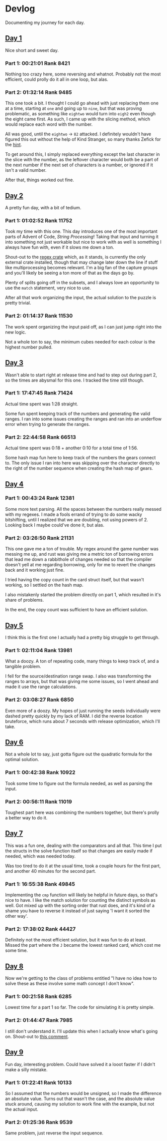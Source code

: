 # Devlog
Documenting my journey for each day.

## [Day 1](src/bin/01.rs)
Nice short and sweet day.

### Part 1: 00:21:01 Rank 8421
Nothing too crazy here, some reversing and whatnot. Probably not the most efficient, could prolly do it all in one loop, but alas.

### Part 2: 01:32:14 Rank 9485
This one took a bit. I thought I could go ahead with just replacing them one at a time, starting at `one` and going up to `nine`, but that was proving problematic, 
as something like `eightwo` would turn into `eigh2` even though the eight came first. As such, I came up with the slicing method, which would replace each
word with the number.

All was good, until the `eightwo` -> `82` attacked. I definitely wouldn't have figured this out without the help of Kind Stranger,
so many thanks Zefick for the [hint](https://www.reddit.com/r/adventofcode/comments/1884fpl/2023_day_1for_those_who_stuck_on_part_2/).

To get around this, I simply replaced everything except the last character in the slice with the number, as the leftover character would both be a part of the
next number if the next set of characters is a number, or ignored if it isn't a valid number.

After that, things worked out fine.

## [Day 2](src/bin/02.rs)
A pretty fun day, with a bit of tedium.

### Part 1: 01:02:52 Rank 11752
Took my time with this one. This day introduces one of the most important parts of Advent of Code, *String Processing*! Taking that input and turning it
into something not just workable but nice to work with as well is something I always have fun with, even if it slows me down a ton. 

Shout-out to the [regex crate](https://docs.rs/regex/latest/regex/) which, as it stands, is currently the only external crate installed,
though that may change later down the line if stuff like multiprocessing becomes relevant. I'm a big fan of the capture groups and you'll likely be seeing a ton
more of that as the days go by.

Plenty of splits going off in the subsets, and I always love an opportunity to use the `match` statement, very nice to use.

After all that work organizing the input, the actual solution to the puzzle is pretty trivial.

### Part 2: 01:14:37 Rank 11530
The work spent organizing the input paid off, as I can just jump right into the new logic.

Not a whole ton to say, the minimum cubes needed for each colour is the highest number pulled.

## [Day 3](src/bin/03.rs)
Wasn't able to start right at release time and had to step out during part 2, so the times are abysmal for this one. I tracked the time still though.

### Part 1: 17:47:45 Rank 71424
Actual time spent was 1:28 straight.

Some fun spent keeping track of the numbers and generating the valid ranges. I ran into some issues creating the ranges and ran into an underflow error when
trying to generate the ranges.

### Part 2: 22:44:58 Rank 66513
Actual time spent was 0:18 + another 0:10 for a total time of 1:56.

Some hash map fun here to keep track of the numbers the gears connect to. The only issue I ran into here was skipping over the character directly to the right of
the number sequence when creating the hash map of gears.

## [Day 4](src/bin/04.rs)

### Part 1: 00:43:24 Rank 12381
Some more text parsing. All the spaces between the numbers really messed with my regexes. I made a fools errand of trying to do some wacky
bitshifting, until I realized that we are doubling, not using powers of 2. Looking back I maybe could've done it, but alas.

### Part 2: 03:26:50 Rank 21131
This one gave me a ton of trouble. My regex around the game number was messing me up, and rust was giving me a metric ton of borrowing errors that lead me down a
rabbithole of changes needed so that the compiler doesn't yell at me regarding borrowing, only for me to revert the changes back and it working just fine.

I tried having the copy count in the card struct itself, but that wasn't working, so I settled on the hash map.

I also mistakenly started the problem directly on part 1, which resulted in it's share of problems.

In the end, the copy count was sufficient to have an efficient solution.

## [Day 5](src/bin/05.rs)
I think this is the first one I actually had a pretty big struggle to get through.

### Part 1: 02:11:04 Rank 13981
What a doozy. A ton of repeating code, many things to keep track of, and a tangible problem.

I fell for the source/destination range swap. I also was transforming the ranges to arrays, but that was giving me some issues, so I went ahead and made it use the 
range calculations.

### Part 2: 03:08:27 Rank 6850
Even more of a doozy. My hopes of just running the seeds individually were dashed pretty quickly by my lack of RAM. I did the reverse location bruteforce, which runs
about 7 seconds with release optimization, which I'll take.

## [Day 6](src/bin/06.rs)
Not a whole lot to say, just gotta figure out the quadratic formula for the optimal solution.

### Part 1: 00:42:38 Rank 10922
Took some time to figure out the formula needed, as well as parsing the input.

### Part 2: 00:56:11 Rank 11019
Toughest part here was combining the numbers together, but there's prolly a better way to do it.

## [Day 7](src/bin/07.rs)
This was a fun one, dealing with the comparators and all that. This time I put the structs in the solve function itself so that changes are easily made if
needed, which was needed today.

Was too tired to do it at the usual time, took a couple hours for the first part, and another 40 minutes for the second part.

### Part 1: 16:55:38 Rank 49845
Implementing the `cmp` function will likely be helpful in future days, so that's nice to have. I like the match solution for counting the distinct symbols as
well. Got mixed up with the sorting order that rust does, and it's kind of a shame you have to reverse it instead of just saying 'I want it sorted the other way'.

### Part 2: 17:38:02 Rank 44427
Definitely not the most efficient solution, but it was fun to do at least. Missed the part where the `J` became the lowest ranked card, which cost me some time.

## [Day 8](src/bin/08.rs)
Now we're getting to the class of problems entitled "I have no idea how to solve these as these involve some math concept I don't know".

### Part 1: 00:21:58 Rank 6285
Lowest time for a part 1 so far. The code for simulating it is pretty simple.

### Part 2: 01:44:47 Rank 7985
I still don't understand it. I'll update this when I actually know what's going on. Shout-out to [this comment](https://www.reddit.com/r/adventofcode/comments/18df7px/comment/kcgsa7x/?utm_source=share&utm_medium=web3x&utm_name=web3xcss&utm_term=1&utm_content=share_button).

## [Day 9](src/bin/09.rs)
Fun day, interesting problem. Could have solved it a looot faster if I didn't make a silly mistake.

### Part 1: 01:22:41 Rank 10133
So I assumed that the numbers would be unsigned, so I made the difference an absolute value. Turns out that wasn't the case, and the absolute value stuck
around, causing my solution to work fine with the example, but not the actual input.

### Part 2: 01:25:36 Rank 9539
Same problem, just reverse the input sequence.

